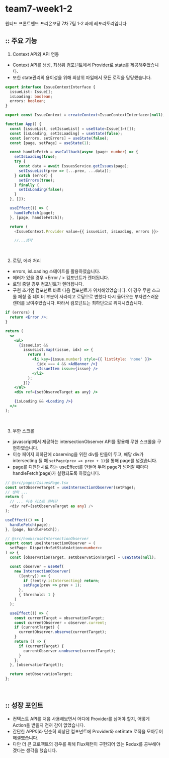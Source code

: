 # team7-week1-2
원티드 프론트엔드 프리온보딩 7차 7팀 1-2 과제 레포리토리입니다

## :: 주요 기능

1. Context API와 API 연동

- Context API를 생성, 최상위 컴포넌트에서 Provider로 state를 제공해주었습니다.
- 또한 state관리의 용이성을 위해 최상위 파일에서 모든 로직을 담당했습니다.

```typescript
export interface IssueContextInterface {
  issueList: Issue[];
  isLoading: boolean;
  errors: boolean;
}

export const IssueContext = createContext<IssueContextInterface>(null);
```

```typescript
function App() {
  const [issueList, setIssueList] = useState<Issue[]>([]);
  const [isLoading, setIsLoading] = useState(false);
  const [errors, setErrors] = useState(false);
  const [page, setPage] = useState(1);

  const handleFetch = useCallback(async (page: number) => {
    setIsLoading(true);
    try {
      const data = await IssuesService.getIssues(page);
      setIssueList(prev => [...prev, ...data]);
    } catch (error) {
      setErrors(true);
    } finally {
      setIsLoading(false);
    }
  }, []);

  useEffect(() => {
    handleFetch(page);
  }, [page, handleFetch]);

  return (
    <IssueContext.Provider value={{ issueList, isLoading, errors }}>

    //...생략
```

<br />

2. 로딩, 에러 처리

- errors, isLoading 스테이트를 활용하였습니다.
- 에러가 있을 경우 <Error / > 컴포넌트가 렌더됩니다.
- 로딩 중일 경우 <Loading /> 컴포넌트가 렌더됩니다.
- 구현 초기엔 <Error /> 컴포넌트 바로 다음 <Loading /> 컴포넌트가 위치해있었습니다. 이 경우 무한 스크롤 페칭 중 데이터 부분이 사라지고 로딩으로 변했다 다시 돌아오는 부자연스러운 렌더를 보여주었습니다. 따라서 <Loading /> 컴포넌트는 <IssueItem /> 최하단으로 위치시켰습니다.

```jsx
if (errors) {
  return <Error />;
}

return (
  <>
    <ul>
      {issueList &&
        issueList.map((issue, idx) => {
          return (
            <li key={issue.number} style={{ listStyle: 'none' }}>
              {idx === 4 && <AdBanner />}
              <IssueItem issue={issue} />
            </li>
          );
        })}
    </ul>
    <div ref={setObserveTarget as any} />

    {isLoading && <Loading />}
  </>
);
```

<br/>

3. 무한 스크롤

- javascript에서 제공하는 intersectionObserver API를 활용해 무한 스크롤을 구현하였습니다.
- 이슈 페이지 최하단에 observing을 위한 div를 만들어 두고, 해당 div가 intersecting 될 때 `setPage(prev => prev + 1)`을 통해 page를 넘겼습니다.
- page를 디펜던시로 하는 useEffect를 만들어 두어 page가 넘어갈 때마다 handleFetch(page)가 실행되도록 하였습니다.

```typescript
// @src/pages/IssuesPage.tsx
const setObserveTarget = useIntersectionObserver(setPage);
// 생략 ...
return (
  // ... 이슈 리스트 최하단
  <div ref={setObserveTarget as any} />
);
```

```typescript
useEffect(() => {
  handleFetch(page);
}, [page, handleFetch]);
```

```typescript
// @src/hooks/useIntersectionObserver
export const useIntersectionObserver = (
  setPage: Dispatch<SetStateAction<number>>
) => {
  const [observationTarget, setObservationTarget] = useState(null);

  const observer = useRef(
    new IntersectionObserver(
      ([entry]) => {
        if (!entry.isIntersecting) return;
        setPage(prev => prev + 1);
      },
      { threshold: 1 }
    )
  );

  useEffect(() => {
    const currentTarget = observationTarget;
    const currentObserver = observer.current;
    if (currentTarget) {
      currentObserver.observe(currentTarget);
    }
    return () => {
      if (currentTarget) {
        currentObserver.unobserve(currentTarget);
      }
    };
  }, [observationTarget]);

  return setObservationTarget;
};
```

<br />

## :: 성장 포인트

- 컨텍스트 API를 처음 사용해보면서 어디에 Provider를 심어야 할지, 어떻게 Action을 받을지 전혀 감이 없었습니다.
- 간단한 APP이라 단순히 최상단 컴포넌트에 Provider와 setState 로직을 모아두어 해결했습니다.
- 다만 더 큰 프로젝트의 경우를 위해 Flux패턴이 구현되어 있는 Redux를 공부해야겠다는 생각을 했습니다.

<br />
